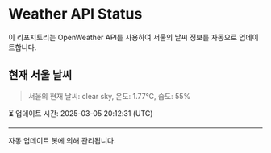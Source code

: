 
# Weather API Status

이 리포지토리는 OpenWeather API를 사용하여 서울의 날씨 정보를 자동으로 업데이트합니다.

## 현재 서울 날씨
> 서울의 현재 날씨: clear sky, 온도: 1.77°C, 습도: 55%

⏳ 업데이트 시간: 2025-03-05 20:12:31 (UTC)

---
자동 업데이트 봇에 의해 관리됩니다.
